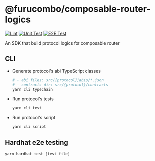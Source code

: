 # @furucombo/composable-router-logics

[![Lint](https://github.com/dinngo/composable-router-logics/actions/workflows/lint.yml/badge.svg)](https://github.com/dinngo/composable-router-logics/actions/workflows/lint.yml)
[![Unit Test](https://github.com/dinngo/composable-router-logics/actions/workflows/unit-test.yml/badge.svg)](https://github.com/dinngo/composable-router-logics/actions/workflows/unit-test.yml)
[![E2E Test](https://github.com/dinngo/composable-router-logics/actions/workflows/e2e-test.yml/badge.svg)](https://github.com/dinngo/composable-router-logics/actions/workflows/e2e-test.yml)

An SDK that build protocol logics for composable router

## CLI

- Generate protocol's abi TypeScript classes

  ```sh
  # - abi files: src/{protocol}/abis/*.json
  # - contracts dir: src/{protocol}/contracts
  yarn cli typechain
  ```

- Run protocol's tests

  ```sh
  yarn cli test
  ```

- Run protocol's script

  ```sh
  yarn cli script
  ```

## Hardhat e2e testing

```sh
yarn hardhat test [test file]
```
